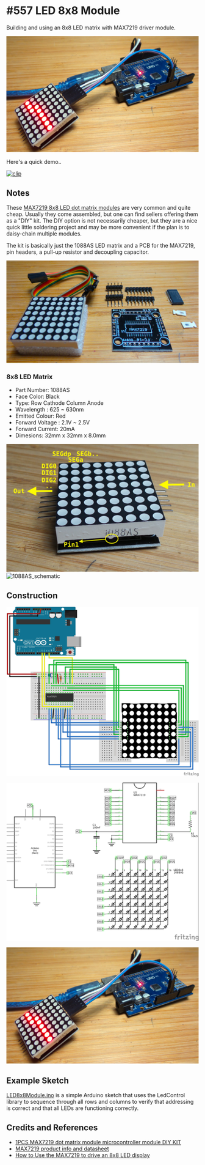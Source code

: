 # #557 LED 8x8 Module

Building and using an 8x8 LED matrix with MAX7219 driver module.

![Build](./assets/LED8x8Module_build.jpg?raw=true)

Here's a quick demo..

[![clip](https://img.youtube.com/vi/aVieg4loAUo/0.jpg)](https://www.youtube.com/watch?v=aVieg4loAUo)

## Notes

These [MAX7219 8x8 LED dot matrix modules](https://www.aliexpress.com/item/32798846993.html) are very common and quite cheap.
Usually they come assembled, but one can find sellers offering them as a "DIY" kit. The DIY option is
not necessarily cheaper, but they are a nice quick little soldering project and may be more convenient if
the plan is to daisy-chain multiple modules.

The kit is basically just the 1088AS LED matrix and a PCB for the MAX7219, pin headers, a pull-up resistor and decoupling capacitor.

![kit](./assets/kit.jpg?raw=true)

### 8x8 LED Matrix

* Part Number: 1088AS
* Face Color: Black
* Type: Row Cathode Column Anode
* Wavelength : 625 ~ 630nm
* Emitted Colour: Red
* Forward Voltage : 2.1V ~ 2.5V
* Forward Current: 20mA
* Dimesions: 32mm x 32mm x 8.0mm

![1088AS_module](./assets/1088AS_module.jpg?raw=true)
![1088AS_schematic](./assets/1088AS_schematic.jpg?raw=true)

## Construction

![Breadboard](./assets/LED8x8Module_bb.jpg?raw=true)

![Schematic](./assets/LED8x8Module_schematic.jpg?raw=true)

![Build](./assets/LED8x8Module_build.jpg?raw=true)

## Example Sketch

[LED8x8Module.ino](./LED8x8Module.ino) is a simple Arduino sketch that uses the LedControl library
to sequence through all rows and columns to verify that addressing is correct and that all LEDs
are functioning correctly.

## Credits and References

* [1PCS MAX7219 dot matrix module microcontroller module DIY KIT](https://www.aliexpress.com/item/32798846993.html)
* [MAX7219 product info and datasheet](https://www.maximintegrated.com/en/products/power/display-power-control/MAX7219.html)
* [How to Use the MAX7219 to drive an 8x8 LED display](https://www.best-microcontroller-projects.com/max7219.html)
